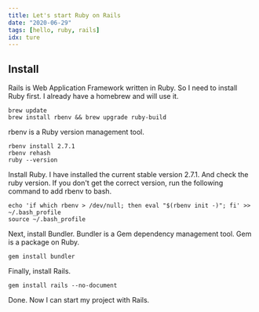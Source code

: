 ```yaml
---
title: Let's start Ruby on Rails
date: "2020-06-29"
tags: [hello, ruby, rails]
idx: ture
---
```


## Install

Rails is Web Application Framework written in Ruby. So I need to install Ruby first.
I already have a homebrew and will use it.

```shell
brew update
brew install rbenv && brew upgrade ruby-build
```

rbenv is a Ruby version management tool.

```shell
rbenv install 2.7.1
rbenv rehash
ruby --version
```

Install Ruby. I have installed the current stable version 2.7.1.
And check the ruby version.
If you don't get the correct version, run the following command to add rbenv to bash.

```shell
echo 'if which rbenv > /dev/null; then eval "$(rbenv init -)"; fi' >> ~/.bash_profile
source ~/.bash_profile
```

Next, install Bundler. Bundler is a Gem dependency management tool.
Gem is a package on Ruby.

```shell
gem install bundler
```

Finally, install Rails.

```shell
gem install rails --no-document
```

Done.
Now I can start my project with Rails.
